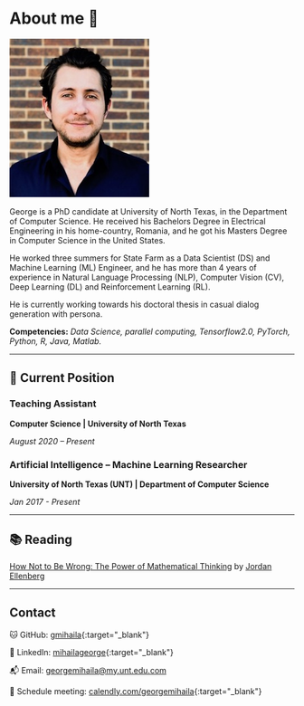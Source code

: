 # **About me :speech_balloon:**


![george_handsome](images/georgem.jpeg)

George is a PhD candidate at University of North Texas, in the Department of Computer Science. He received his Bachelors Degree in Electrical Engineering in his home-country, Romania, and he got his Masters Degree in Computer Science in the United States. 

He worked three summers for State Farm as a Data Scientist (DS) and Machine Learning (ML) Engineer, and he has more than 4 years of experience in Natural Language Processing (NLP), Computer Vision (CV), Deep Learning (DL) and Reinforcement Learning (RL). 

He is currently working towards his doctoral thesis in casual dialog generation with persona.

**Competencies:** *Data Science, parallel computing,  Tensorflow2.0, PyTorch, Python, R, Java, Matlab.*

-------------------------

## **:briefcase: Current Position**

### **Teaching Assistant**

**Computer Science | University of North Texas**

*August 2020 – Present*
    
### **Artificial Intelligence – Machine Learning Researcher**

**University of North Texas (UNT) | Department of Computer Science**

*Jan 2017 - Present*

-------------------------

## **:books: Reading**

[How Not to Be Wrong: The Power of Mathematical Thinking](https://www.amazon.com/dp/0143127535/ref=cm_sw_em_r_mt_dp_U_9UQ4EbJG0NDEX) by [Jordan Ellenberg](https://www.amazon.com/Jordan-Ellenberg/e/B001K8IUCG/ref=dp_byline_cont_book_1)

-------------------------

## **Contact**

:cat: GitHub: [gmihaila](https://github.com/gmihaila){:target="_blank"}

:necktie: LinkedIn: [mihailageorge](https://www.linkedin.com/in/mihailageorge){:target="_blank"}

:mailbox_with_mail: Email: [georgemihaila@my.unt.edu.com](mailto:georgemihaila@my.unt.edu.com?subject=GitHub%20Website)

:busts_in_silhouette: Schedule meeting: [calendly.com/georgemihaila](https://calendly.com/georgemihaila){:target="_blank"}

<br>
